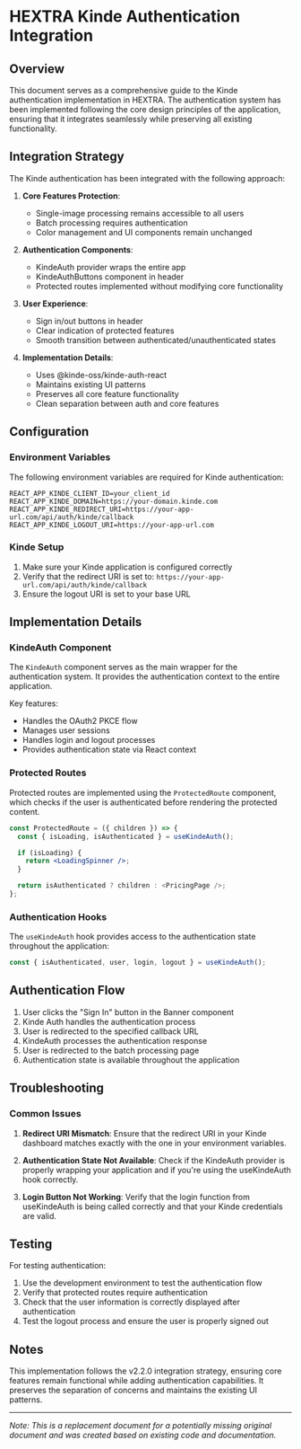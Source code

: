 # HEXTRA Kinde Authentication Integration

## Overview

This document serves as a comprehensive guide to the Kinde authentication implementation in HEXTRA. The authentication system has been implemented following the core design principles of the application, ensuring that it integrates seamlessly while preserving all existing functionality.

## Integration Strategy

The Kinde authentication has been integrated with the following approach:

1. **Core Features Protection**:
   - Single-image processing remains accessible to all users
   - Batch processing requires authentication
   - Color management and UI components remain unchanged

2. **Authentication Components**:
   - KindeAuth provider wraps the entire app
   - KindeAuthButtons component in header
   - Protected routes implemented without modifying core functionality

3. **User Experience**:
   - Sign in/out buttons in header
   - Clear indication of protected features
   - Smooth transition between authenticated/unauthenticated states

4. **Implementation Details**:
   - Uses @kinde-oss/kinde-auth-react
   - Maintains existing UI patterns
   - Preserves all core feature functionality
   - Clean separation between auth and core features

## Configuration

### Environment Variables

The following environment variables are required for Kinde authentication:

```
REACT_APP_KINDE_CLIENT_ID=your_client_id
REACT_APP_KINDE_DOMAIN=https://your-domain.kinde.com
REACT_APP_KINDE_REDIRECT_URI=https://your-app-url.com/api/auth/kinde/callback
REACT_APP_KINDE_LOGOUT_URI=https://your-app-url.com
```

### Kinde Setup

1. Make sure your Kinde application is configured correctly
2. Verify that the redirect URI is set to: `https://your-app-url.com/api/auth/kinde/callback`
3. Ensure the logout URI is set to your base URL

## Implementation Details

### KindeAuth Component

The `KindeAuth` component serves as the main wrapper for the authentication system. It provides the authentication context to the entire application.

Key features:
- Handles the OAuth2 PKCE flow
- Manages user sessions
- Handles login and logout processes
- Provides authentication state via React context

### Protected Routes

Protected routes are implemented using the `ProtectedRoute` component, which checks if the user is authenticated before rendering the protected content.

```jsx
const ProtectedRoute = ({ children }) => {
  const { isLoading, isAuthenticated } = useKindeAuth();

  if (isLoading) {
    return <LoadingSpinner />;
  }

  return isAuthenticated ? children : <PricingPage />;
};
```

### Authentication Hooks

The `useKindeAuth` hook provides access to the authentication state throughout the application:

```jsx
const { isAuthenticated, user, login, logout } = useKindeAuth();
```

## Authentication Flow

1. User clicks the "Sign In" button in the Banner component
2. Kinde Auth handles the authentication process
3. User is redirected to the specified callback URL
4. KindeAuth processes the authentication response
5. User is redirected to the batch processing page
6. Authentication state is available throughout the application

## Troubleshooting

### Common Issues

1. **Redirect URI Mismatch**: Ensure that the redirect URI in your Kinde dashboard matches exactly with the one in your environment variables.

2. **Authentication State Not Available**: Check if the KindeAuth provider is properly wrapping your application and if you're using the useKindeAuth hook correctly.

3. **Login Button Not Working**: Verify that the login function from useKindeAuth is being called correctly and that your Kinde credentials are valid.

## Testing

For testing authentication:

1. Use the development environment to test the authentication flow
2. Verify that protected routes require authentication
3. Check that the user information is correctly displayed after authentication
4. Test the logout process and ensure the user is properly signed out

## Notes

This implementation follows the v2.2.0 integration strategy, ensuring core features remain functional while adding authentication capabilities. It preserves the separation of concerns and maintains the existing UI patterns.

---

*Note: This is a replacement document for a potentially missing original document and was created based on existing code and documentation.*
